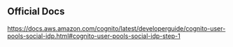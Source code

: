 ## Official Docs
https://docs.aws.amazon.com/cognito/latest/developerguide/cognito-user-pools-social-idp.html#cognito-user-pools-social-idp-step-1

